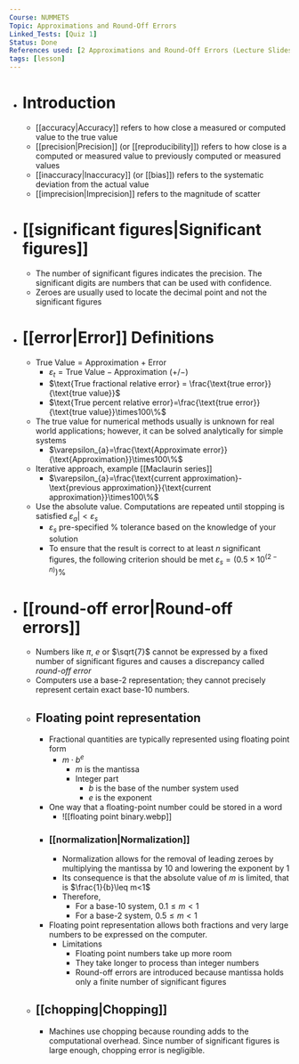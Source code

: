 ```yaml
---
Course: NUMMETS
Topic: Approximations and Round-Off Errors
Linked_Tests: [Quiz 1]
Status: Done
References used: [2 Approximations and Round-Off Errors (Lecture Slides)]
tags: [lesson]
---
```


- # Introduction
	- [[accuracy|Accuracy]] refers to how close a measured or computed value to the true value
	- [[precision|Precision]] (or [[reproducibility]]) refers to how close is a computed or measured value to previously computed or measured values
	- [[inaccuracy|Inaccuracy]] (or [[bias]]) refers to the systematic deviation from the actual value
	- [[imprecision|Imprecision]] refers to the magnitude of scatter
- # [[significant figures|Significant figures]]
	- The number of significant figures indicates the precision. The significant digits are numbers that can be used with confidence.
	- Zeroes are usually used to locate the decimal point and not the significant figures
- # [[error|Error]] Definitions
	- $\text{True Value} = \text{Approximation + Error}$
		- $\varepsilon_{t}=\text{True Value} - \text{Approximation }(+/-)$
		- $\text{True fractional relative error} = \frac{\text{true error}}{\text{true value}}$
		- $\text{True percent relative error}=\frac{\text{true error}}{\text{true value}}\times100\%$
	- The true value for numerical methods usually is unknown for real world applications; however, it can be solved analytically for simple systems
		- $\varepsilon_{a}=\frac{\text{Approximate error}}{\text{Approximation}}\times100\%$
	- Iterative approach, example [[Maclaurin series]]
		- $\varepsilon_{a}=\frac{\text{current approximation}-\text{previous approximation}}{\text{current approximation}}\times100\%$
	- Use the absolute value. Computations are repeated until stopping is satisfied $\varepsilon_{a}|<\varepsilon_{s}$
		- $\varepsilon_{s}$ pre-specified % tolerance based on the knowledge of your solution
		- To ensure that the result is correct to at least $n$ significant figures, the following criterion should be met $\varepsilon_{s}=(0.5\times10^{(2-n)})\%$
- # [[round-off error|Round-off errors]]
	- Numbers like $\pi$, $e$ or $\sqrt{7}$ cannot be expressed by a fixed number of significant figures and causes a discrepancy called *round-off error*
	- Computers use a base-2 representation; they cannot precisely represent certain exact base-10 numbers.
	- ## Floating point representation
		- Fractional quantities are typically represented using floating point form
			- $m \cdot b^e$
				- $m$ is the mantissa
				- Integer part
					- $b$ is the base of the number system used
					- $e$ is the exponent
		- One way that a floating-point number could be stored in a word
			- ![[floating point binary.webp]]
		- ### [[normalization|Normalization]]
			- Normalization allows for the removal of leading zeroes by multiplying the mantissa by 10 and lowering the exponent by 1
			- Its consequence is that the absolute value of $m$ is limited, that is $\frac{1}{b}\leq m<1$
			- Therefore,
				- For a base-10 system, $0.1\leq m<1$
				- For a base-2 system, $0.5\leq m < 1$
		- Floating point representation allows both fractions and very large numbers to be expressed on the computer.
			- Limitations
				- Floating point numbers take up more room
				- They take longer to process than integer numbers
				- Round-off errors are introduced because mantissa holds only a finite number of significant figures
	- ## [[chopping|Chopping]]
		- Machines use chopping because rounding adds to the computational overhead. Since number of significant figures is large enough, chopping error is negligible.
